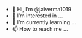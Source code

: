 - 👋 Hi, I’m @jaiverma1019
- 👀 I’m interested in ...
- 🌱 I’m currently learning ...
- 📫 How to reach me ...

<!---
jaiverma1019/jaiverma1019 is a ✨ special ✨ repository because its `README.md` (this file) appears on your GitHub profile.
You can click the Preview link to take a look at your changes.
--->
